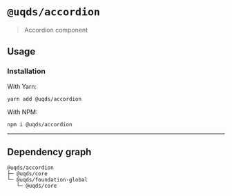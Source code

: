 # `@uqds/accordion`

> Accordion component

## Usage

### Installation

With Yarn:
```shell
yarn add @uqds/accordion
```

With NPM:
```shell
npm i @uqds/accordion
```

---

## Dependency graph

```shell
@uqds/accordion
├─ @uqds/core
└─ @uqds/foundation-global
   └─ @uqds/core
```

